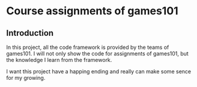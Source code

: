 # Course assignments of games101
## Introduction

In this project, all the code framework is provided by the teams of games101. I will not only show the code for assignments of games101, but the knowledge I learn from the framework.

I want this project have a happing ending and really can make some sence for my growing.
